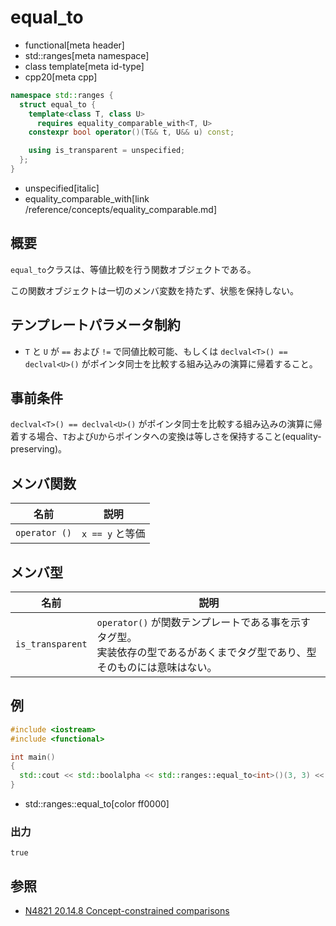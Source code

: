 # equal_to
* functional[meta header]
* std::ranges[meta namespace]
* class template[meta id-type]
* cpp20[meta cpp]

```cpp
namespace std::ranges {
  struct equal_to {
    template<class T, class U>
      requires equality_comparable_with<T, U>
    constexpr bool operator()(T&& t, U&& u) const;

    using is_transparent = unspecified;
  };
}
```
* unspecified[italic]
* equality_comparable_with[link /reference/concepts/equality_comparable.md]

## 概要
`equal_to`クラスは、等値比較を行う関数オブジェクトである。

この関数オブジェクトは一切のメンバ変数を持たず、状態を保持しない。

## テンプレートパラメータ制約
* `T` と `U` が `==` および `!=` で同値比較可能、もしくは `declval<T>() == declval<U>()` がポインタ同士を比較する組み込みの演算に帰着すること。

## 事前条件
`declval<T>() == declval<U>()` がポインタ同士を比較する組み込みの演算に帰着する場合、`T`および`U`からポインタへの変換は等しさを保持すること(equality-preserving)。

## メンバ関数

| 名前 | 説明 |
|---------------|-----------------|
| `operator ()` | `x == y` と等価 |


## メンバ型

| 名前 | 説明 |
|------------------------|-------------------------------|
| `is_transparent`       | `operator()` が関数テンプレートである事を示すタグ型。<br/>実装依存の型であるがあくまでタグ型であり、型そのものには意味はない。 |


## 例

```cpp example
#include <iostream>
#include <functional>

int main()
{
  std::cout << std::boolalpha << std::ranges::equal_to<int>()(3, 3) << std::endl;
}
```
* std::ranges::equal_to[color ff0000]

### 出力
```
true
```

## 参照
- [N4821 20.14.8 Concept-constrained comparisons](https://timsong-cpp.github.io/cppwp/n4861/range.cmp)
